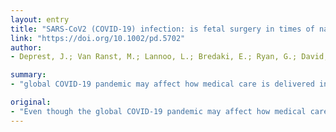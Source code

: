 ```yaml
---
layout: entry
title: "SARS-CoV2 (COVID-19) infection: is fetal surgery in times of national disasters reasonable?"
link: "https://doi.org/10.1002/pd.5702"
author:
- Deprest, J.; Van Ranst, M.; Lannoo, L.; Bredaki, E.; Ryan, G.; David, A.; Richter, J.; Van Mieghem, T.

summary:
- "global COVID-19 pandemic may affect how medical care is delivered in general. Most countries try to maintain steady access for women to routine pregnancy care. For patients, concerns about Severe Acute Respiratory Syndrome-Corona Virus 2 will add to the anxiety caused by the diagnosis of a serious fetal anomaly. The situation gets more complex as they must weigh up the risks and benefits to the fetus as well as the mother."

original:
- "Even though the global COVID-19 pandemic may affect how medical care is delivered in general, most countries try to maintain steady access for women to routine pregnancy care, including fetal anomaly screening. This means that, also during this pandemic, fetal anomalies will be detected, and that discussions regarding invasive genetic testing and possibly fetal therapy will need to take place. For patients, concerns about Severe Acute Respiratory Syndrome-Corona Virus 2 will add to the anxiety caused by the diagnosis of a serious fetal anomaly. Yet, also for fetal medicine teams the situation gets more complex as they must weigh up the risks and benefits to the fetus as well as the mother, while managing a changing evidence base and logistic challenges in their healthcare system."
---
```


